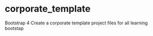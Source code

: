 # corporate_template
Bootstrap 4 Create a corporate template
project files for all learning bootstap 
